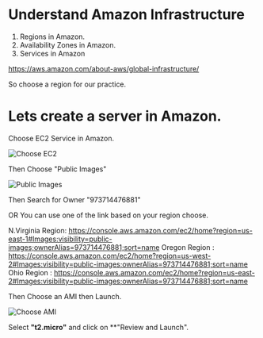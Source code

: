 # Understand Amazon Infrastructure

1. Regions in Amazon.
2. Availability Zones in Amazon.
3. Services in Amazon

https://aws.amazon.com/about-aws/global-infrastructure/

So choose a region for our practice.


# Lets create a server in Amazon.

Choose EC2 Service in Amazon.

![Choose EC2](https://gitlab.com/cit-devops/intros/uploads/5ce968e9c22a29685b018392b5c85734/image.png)

Then Choose "Public Images"

![Public Images](https://gitlab.com/cit-devops/intros/uploads/96da52f3964dfd8b4490203dc8ca8ebc/image.png)

Then Search for Owner "973714476881" 

OR You can use one of the link based on your region choose.

N.Virginia Region: https://console.aws.amazon.com/ec2/home?region=us-east-1#Images:visibility=public-images;ownerAlias=973714476881;sort=name
Oregon Region : https://console.aws.amazon.com/ec2/home?region=us-west-2#Images:visibility=public-images;ownerAlias=973714476881;sort=name
Ohio Region : https://console.aws.amazon.com/ec2/home?region=us-east-2#Images:visibility=public-images;ownerAlias=973714476881;sort=name

Then Choose an AMI then Launch.

![Choose AMI](https://gitlab.com/cit-devops/intros/uploads/787b1d027563c36c6d410992c133ef16/image.png)

Select **"t2.micro"** and click on **"Review and Launch".

